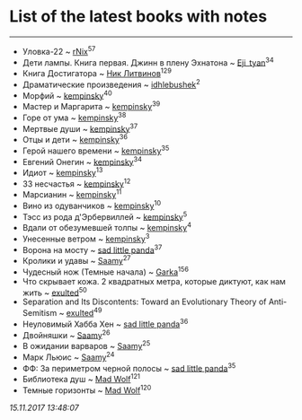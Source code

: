 # List of the latest books with notes
---

* Уловка-22 ~ [rNix](users/115/115622071-twitter)<sup>57</sup>
* Дети лампы. Книга первая. Джинн в плену Эхнатона ~ [Eji_tyan](users/235/2352103981-twitter)<sup>34</sup>
* Книга Достигатора ~ [Ник Литвинов](users/241/241974816-vkontakte)<sup>129</sup>
* Драматические произведения ~ [idhlebushek](users/139/139578422-vkontakte)<sup>2</sup>
* Морфий ~ [kempinsky](users/171/1717865441574584-facebook)<sup>40</sup>
* Мастер и Маргарита ~ [kempinsky](users/171/1717865441574584-facebook)<sup>39</sup>
* Горе от ума ~ [kempinsky](users/171/1717865441574584-facebook)<sup>38</sup>
* Мертвые души ~ [kempinsky](users/171/1717865441574584-facebook)<sup>37</sup>
* Отцы и дети ~ [kempinsky](users/171/1717865441574584-facebook)<sup>36</sup>
* Герой нашего времени ~ [kempinsky](users/171/1717865441574584-facebook)<sup>35</sup>
* Евгений Онегин ~ [kempinsky](users/171/1717865441574584-facebook)<sup>34</sup>
* Идиот ~ [kempinsky](users/171/1717865441574584-facebook)<sup>13</sup>
* 33 несчастья ~ [kempinsky](users/171/1717865441574584-facebook)<sup>12</sup>
* Марсианин ~ [kempinsky](users/171/1717865441574584-facebook)<sup>11</sup>
* Вино из одуванчиков ~ [kempinsky](users/171/1717865441574584-facebook)<sup>10</sup>
* Тэсс из рода д'Эрбервиллей ~ [kempinsky](users/171/1717865441574584-facebook)<sup>5</sup>
* Вдали от обезумевшей толпы ~ [kempinsky](users/171/1717865441574584-facebook)<sup>4</sup>
* Унесенные ветром ~ [kempinsky](users/171/1717865441574584-facebook)<sup>3</sup>
* Ворона на мосту ~ [sad little panda](users/188/1882525281990290-facebook)<sup>37</sup>
* Кролики и удавы ~ [Saamy](users/115/115226508-vkontakte)<sup>27</sup>
* Чудесный нож (Темные начала) ~ [Garka](users/115/115753719718250012620-google)<sup>156</sup>
* Что скрывает кожа. 2 квадратных метра, которые диктуют, как нам жить ~ [exulted](users/100/100599204551896265722-google)<sup>50</sup>
* Separation and Its Discontents: Toward an Evolutionary Theory of Anti-Semitism ~ [exulted](users/100/100599204551896265722-google)<sup>49</sup>
* Неуловимый Хабба Хен ~ [sad little panda](users/188/1882525281990290-facebook)<sup>36</sup>
* Двойняшки ~ [Saamy](users/115/115226508-vkontakte)<sup>26</sup>
* В ожидании варваров ~ [Saamy](users/115/115226508-vkontakte)<sup>25</sup>
* Марк Льюис ~ [Saamy](users/115/115226508-vkontakte)<sup>24</sup>
* ФФ: За периметром черной полосы ~ [sad little panda](users/188/1882525281990290-facebook)<sup>35</sup>
* Библиотека душ ~ [Mad Wolf](users/947/94738840-vkontakte)<sup>121</sup>
* Темные горизонты ~ [Mad Wolf](users/947/94738840-vkontakte)<sup>120</sup>


_15.11.2017 13:48:07_
